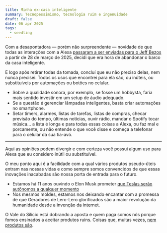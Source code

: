 ```yaml
---
title: Minha ex-casa inteligente
summary: Tecnopessimismo, tecnologia ruim e ingenuidade
draft: false
date: 06 apr 2025
tags:
  - seedling
---
```


Com a desapontadora — porém não surpreendente — novidade de que todas as interações com a Alexa [passaram a ser enviadas para o Jeff Bezos](https://arstechnica.com/gadgets/2025/03/everything-you-say-to-your-echo-will-be-sent-to-amazon-starting-on-march-28/) a partir de 28 de março de 2025, decidi que era hora de abandonar o barco da casa inteligente.

E logo após retirar todas da tomada, concluí que eu não preciso delas, nem nunca precisei. Todos os usos que encontrei para ela são, ou inúteis, ou substituíveis por automações ou botões no celular.

- Sobre a qualidade sonora, por exemplo, se fosse um hobbysta, faria mais sentido investir em um setup de áudio adequado.
- Se a questão é gerenciar lâmpadas inteligentes, basta criar automações no smartphone.
- Setar timers, alarmes, listas de tarefas, listas de compras, checar previsão do tempo, últimas notícias, ouvir rádio, mandar o Spotify tocar música... a lista é longa e para todas essas coisas a Alexa, ou faz mal e porcamente, ou não entende o que você disse e começa a telefonar para o celular da sua tia-avó.

---

Aqui as opiniões podem divergir e com certeza você possui algum uso para Alexa que eu considero inútil ou substituível.

O meu ponto aqui é a facilidade com a qual vários produtos pseudo-úteis entram nas nossas vidas e como sempre somos convencidos de que essas inovações inacabadas são nossa porta de entrada para o futuro.

- Estamos há 11 anos ouvindo o Elon Musk prometer [que Teslas serão autônomos a qualquer momento](https://www.jalopnik.com/elon-musk-tesla-self-driving-cars-anniversary-autopilot-1850432357/)
- Nos mesmos moldes, estamos nos deixando encantar com a promessa de que Geradores de Lero-Lero glorificados são a maior revolução da humanidade desde a invenção da internet.

O Vale do Silício está dobrando a aposta e quem paga somos nós porque fomos ensinados a aceitar produtos ruins. Coisas que, muitas vezes, [nem produtos são](https://www.wired.com/story/apple-intelligence-ai-feature-not-product/).

